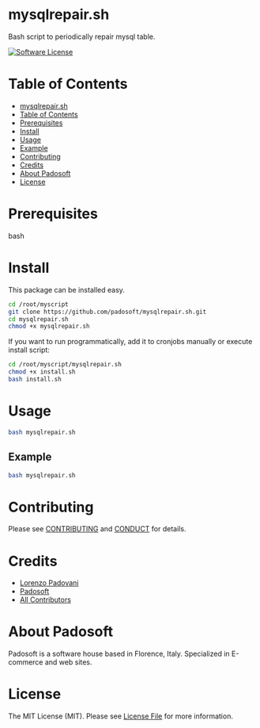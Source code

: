 
# mysqlrepair.sh
Bash script to periodically repair mysql table.

[![Software License][ico-license]](LICENSE.md)

Table of Contents
=================

  * [mysqlrepair.sh](#mysqlrepair.sh)
  * [Table of Contents](#table-of-contents)
  * [Prerequisites](#prerequisites)
  * [Install](#install)
  * [Usage](#usage)
  * [Example](#example)
  * [Contributing](#contributing)
  * [Credits](#credits)
  * [About Padosoft](#about-padosoft)
  * [License](#license)

# Prerequisites

bash

# Install

This package can be installed easy.

``` bash
cd /root/myscript
git clone https://github.com/padosoft/mysqlrepair.sh.git
cd mysqlrepair.sh
chmod +x mysqlrepair.sh
```

If you want to run programmatically, add it to cronjobs manually or execute install script:

``` bash
cd /root/myscript/mysqlrepair.sh
chmod +x install.sh
bash install.sh
```


# Usage
``` bash
bash mysqlrepair.sh
```

## Example
``` bash
bash mysqlrepair.sh
```

# Contributing

Please see [CONTRIBUTING](CONTRIBUTING.md) and [CONDUCT](CONDUCT.md) for details.


# Credits

- [Lorenzo Padovani](https://github.com/lopadova)
- [Padosoft](https://github.com/padosoft)
- [All Contributors](../../contributors)

# About Padosoft
Padosoft is a software house based in Florence, Italy. Specialized in E-commerce and web sites.

# License

The MIT License (MIT). Please see [License File](LICENSE.md) for more information.

[ico-license]: https://img.shields.io/badge/License-GPL%20v3-blue.svg?style=flat-square
